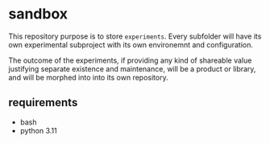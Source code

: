 # sandbox

This repository purpose is to store `experiments`. Every subfolder will have its own experimental subproject with its own environemnt and configuration.

The outcome of the experiments, if providing any kind of shareable value justifying separate existence and maintenance, will be a product or library, and will be morphed into into its own repository.

## requirements
- bash
- python 3.11
